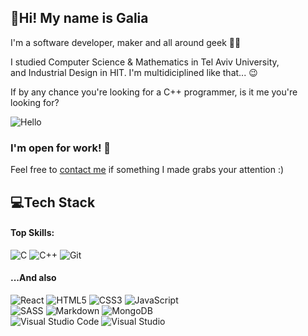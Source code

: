 ## :raising_hand:Hi! My name is Galia
I'm a software developer, maker and all around geek :space_invader::vulcan_salute:

I studied Computer Science & Mathematics in Tel Aviv University,  
and Industrial Design in HIT. I'm multidiciplined like that... :wink:

If by any chance you're looking for a C++ programmer, is it me you're looking for?  
  
![Hello](https://i1.sndcdn.com/artworks-000134530352-2ebnbo-t200x200.jpg)

### I'm open for work! :raised_hands:
Feel free to [contact me](mailto:galia.lael@gmail.com) if something I made grabs your attention :) 


## :computer:Tech Stack
#### Top Skills:
<img alt="C" src="https://img.shields.io/badge/c-%2300599C.svg?&style=for-the-badge&logo=c&logoColor=white"/> <img alt="C++" src="https://img.shields.io/badge/c++-%2300599C.svg?&style=for-the-badge&logo=c%2B%2B&ogoColor=white"/> <img alt="Git" src="https://img.shields.io/badge/git-%23F05033.svg?&style=for-the-badge&logo=git&logoColor=white"/>


#### ...And also
<img alt="React" src="https://img.shields.io/badge/react-%2320232a.svg?&style=for-the-badge&logo=react&logoColor=%2361DAFB"/> <img alt="HTML5" src="https://img.shields.io/badge/html5-%23E34F26.svg?&style=for-the-badge&logo=html5&logoColor=white"/> <img alt="CSS3" src="https://img.shields.io/badge/css3-%231572B6.svg?&style=for-the-badge&logo=css3&logoColor=white"/> <img alt="JavaScript" src="https://img.shields.io/badge/javascript-%23323330.svg?&style=for-the-badge&logo=javascript&logoColor=%23F7DF1E"/>  
<img alt="SASS" src="https://img.shields.io/badge/SASS-hotpink.svg?&style=for-the-badge&logo=SASS&logoColor=white"/> <img alt="Markdown" src="https://img.shields.io/badge/markdown-%23000000.svg?&style=for-the-badge&logo=markdown&logoColor=white"/> <img alt="MongoDB" src ="https://img.shields.io/badge/MongoDB-%234ea94b.svg?&style=for-the-badge&logo=mongodb&logoColor=white"/>  
<img alt="Visual Studio Code" src="https://img.shields.io/badge/VisualStudioCode-0078d7.svg?&style=for-the-badge&logo=visual-studio-code&logoColor=white"/> <img alt="Visual Studio" src="https://img.shields.io/badge/VisualStudio-5C2D91.svg?&style=for-the-badge&logo=visual-studio&logoColor=white"/>  

